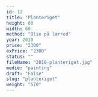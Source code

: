 ```yaml
---
id: 13
title: "Planteriget"
height: 60
width: 60
method: "Olie på lærred"
year: 2010
price: "2300"
exPrice: "2300"
status: ""
fileName: "2010-planteriget.jpg"
medie: "painting"
draft: "False"
slug: "planteriget"
weight: "570"
---
```

